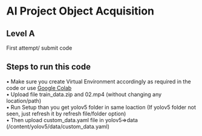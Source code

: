 # AI Project Object Acquisition

## Level A</br>
First attempt/ submit code


## Steps to run this code </br>
• Make sure you create Virtual Environment accordingly as required in the code or use <a href="https://colab.research.google.com/drive/1Q59pozDDtX0ukFEfivL-ng-tWDGSNcM7?usp=sharing">Google Colab</a> </br>
• Upload file train_data.zip and 02.mp4 (without changing any location/path) </br>
• Run Setup than you get yolov5 folder in same loaction (If yolov5 folder not seen, just refresh it by refresh file/folder option) </br>
• Then upload custom_data.yaml file in yolov5=>data (/content/yolov5/data/custom_data.yaml) </br>
